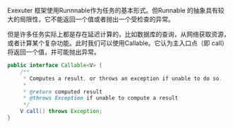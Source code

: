 Exexuter 框架使用Runnnable作为任务的基本形式。但Runnable 的抽象具有较大的局限性，它不能返回一个值或者抛出一个受检查的异常。<br/>

但是许多任务实际上都是存在延迟计算的，比如数据库的查询，从网络获取资源，或者计算某个复杂功能。此时我们可以使用Callable。它认为主入口点（即 call）将返回一个值，并可能抛出异常。<br/>

```java
public interface Callable<V> {
    /**
     * Computes a result, or throws an exception if unable to do so.
     *
     * @return computed result
     * @throws Exception if unable to compute a result
     */
    V call() throws Exception;
}
```

